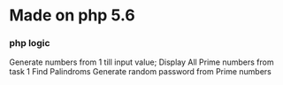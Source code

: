 # Made on php 5.6
### php logic 
Generate numbers from 1 till input value;
Display All Prime numbers from task 1
Find Palindroms
Generate random password from Prime numbers
